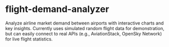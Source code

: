 # flight-demand-analyzer
Analyze airline market demand between airports with interactive charts and key insights. Currently uses simulated random flight data for demonstration, but can easily connect to real APIs (e.g., AviationStack, OpenSky Network) for live flight statistics.
